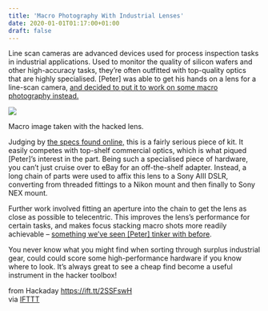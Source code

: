 ```yaml
---
title: 'Macro Photography With Industrial Lenses'
date: 2020-01-01T01:17:00+01:00
draft: false
---
```


Line scan cameras are advanced devices used for process inspection tasks in industrial applications. Used to monitor the quality of silicon wafers and other high-accuracy tasks, they’re often outfitted with top-quality optics that are highly specialised. \[Peter\] was able to get his hands on a lens for a line-scan camera, [and decided to put it to work on some macro photography instead.](https://pylin.com/2018/07/31/adapting-industrial-lenses-for-macro-photography/)

[![](https://hackaday.com/wp-content/uploads/2019/12/sonylens_detail.jpg?w=400)](https://hackaday.com/wp-content/uploads/2019/12/sonylens_detail.jpg)

Macro image taken with the hacked lens.

Judging by [the specs found online,](http://www.prooptics.co.kr/AF12k1_25x.html) this is a fairly serious piece of kit. It easily competes with top-shelf commercial optics, which is what piqued \[Peter\]’s interest in the part. Being such a specialised piece of hardware, you can’t just cruise over to eBay for an off-the-shelf adapter. Instead, a long chain of parts were used to affix this lens to a Sony AIII DSLR, converting from threaded fittings to a Nikon mount and then finally to Sony NEX mount.

Further work involved fitting an aperture into the chain to get the lens as close as possible to telecentric. This improves the lens’s performance for certain tasks, and makes focus stacking macro shots more readily achievable – [something we’ve seen \[Peter\] tinker with before](https://hackaday.com/?p=391317&preview=true).

You never know what you might find when sorting through surplus industrial gear, could could score some high-performance hardware if you know where to look. It’s always great to see a cheap find become a useful instrument in the hacker toolbox!

  
  
from Hackaday https://ift.tt/2SSFswH  
via [IFTTT](https://ifttt.com/?ref=da&site=blogger)